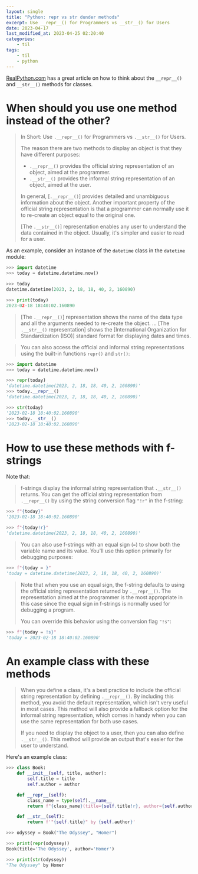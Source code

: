 ```yaml
---
layout: single
title: "Python: repr vs str dunder methods"
excerpt: Use __repr__() for Programmers vs __str__() for Users
date: 2023-04-17
last_modified_at: 2023-04-25 02:20:40
categories:
    - til
tags:
    - til
    - python
---
```


[RealPython.com](https://realpython.com/python-repr-vs-str/) has a great article on how to think about the
`__repr__()` and `__str__()` methods for classes.

# When should you use one method instead of the other?

> In Short: Use `.__repr__()` for Programmers vs `.__str__()` for Users.
>
> The reason there are two methods to display an object is that they have different purposes:
>
> - `.__repr__()` provides the official string representation of an object, aimed at the programmer.
> - `.__str__()` provides the informal string representation of an object, aimed at the user.
>
> In general, \[`.__repr__()`\] provides detailed and unambiguous information about the object.
> Another important property of the official string representation is
> that a programmer can normally use it to re-create an object equal to the original one.
>
> \[The `.__str__()`\] representation enables any user to understand the data contained in the object.
> Usually, it's simpler and easier to read for a user.

As an example, consider an instance of the `datetime` class in the `datetime` module:

```python
>>> import datetime
>>> today = datetime.datetime.now()

>>> today
datetime.datetime(2023, 2, 18, 18, 40, 2, 160890)

>>> print(today)
2023-02-18 18:40:02.160890
```

> \[The `.__repr__()`\] representation shows the name of the data type and all the arguments
> needed to re-create the object.
> ...
> \[The `.__str__()` representation\] shows the
> \[International Organization for Standardization (ISO)\] standard format for displaying dates and times.

> You can also access the official and informal string representations
> using the built-in functions `repr()` and `str()`:

```python
>>> import datetime
>>> today = datetime.datetime.now()

>>> repr(today)
'datetime.datetime(2023, 2, 18, 18, 40, 2, 160890)'
>>> today.__repr__()
'datetime.datetime(2023, 2, 18, 18, 40, 2, 160890)'

>>> str(today)
'2023-02-18 18:40:02.160890'
>>> today.__str__()
'2023-02-18 18:40:02.160890'
```

# How to use these methods with f-strings

Note that:

> f-strings display the informal string representation that `.__str__()` returns.
> You can get the official string representation from `.__repr__()`
> by using the string conversion flag `"!r"` in the f-string:

```python
>>> f"{today}"
'2023-02-18 18:40:02.160890'

>>> f"{today!r}"
'datetime.datetime(2023, 2, 18, 18, 40, 2, 160890)'
```

> You can also use f-strings with an equal sign (`=`) to show both the variable name and its value.
> You'll use this option primarily for debugging purposes:

```python
>>> f"{today = }"
'today = datetime.datetime(2023, 2, 18, 18, 40, 2, 160890)'
```

> Note that when you use an equal sign,
> the f-string defaults to using the official string representation returned by `.__repr__()`.
> The representation aimed at the programmer is the most appropriate in this case
> since the equal sign in f-strings is normally used for debugging a program.
>
> You can override this behavior using the conversion flag `"!s"`:

```python
>>> f"{today = !s}"
'today = 2023-02-18 18:40:02.160890'
```

# An example class with these methods

> When you define a class, it's a best practice to include the official string representation by defining `.__repr__()`.
> By including this method, you avoid the default representation, which isn't very useful in most cases.
> This method will also provide a fallback option for the informal string representation,
> which comes in handy when you can use the same representation for both use cases.
>
> If you need to display the object to a user, then you can also define `.__str__()`.
> This method will provide an output that's easier for the user to understand.

Here's an example class:

```python
>>> class Book:
    def __init__(self, title, author):
        self.title = title
        self.author = author

    def __repr__(self):
        class_name = type(self).__name__
        return f"{class_name}(title={self.title!r}, author={self.author!r})"

    def __str__(self):
        return f'"{self.title}" by {self.author}'

>>> odyssey = Book("The Odyssey", "Homer")

>>> print(repr(odyssey))
Book(title='The Odyssey', author='Homer')

>>> print(str(odyssey))
"The Odyssey" by Homer
```
